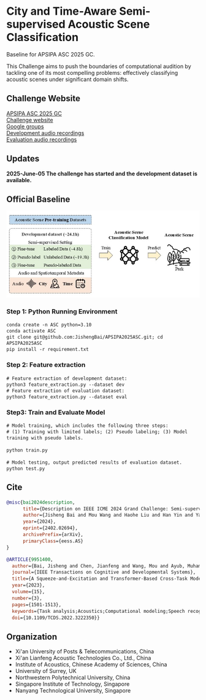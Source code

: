 # City and Time-Aware Semi-supervised Acoustic Scene Classification

Baseline for APSIPA ASC 2025 GC.

This Challenge aims to push the boundaries of computational audition by tackling one of its most compelling problems: effectively classifying acoustic scenes under significant domain shifts.

## Challenge Website
[APSIPA ASC 2025 GC](https://www.apsipa2025.org/wp/grand-challenge/)  
[Challenge website](https://ascchallenge.xshengyun.com/)  
[Google groups](https://groups.google.com/g/apsipa2025gc)  
[Development audio recordings](https://zenodo.org/records/10616533)  
[Evaluation audio recordings](https://zenodo.org/records/10820626)  

## Updates

**2025-June-05 The challenge has started and the development dataset is available.**


## Official Baseline

![main](pics/APSIPA_2025_ASC_challenge_overview.jpg)

### Step 1: Python Running Environment
```shell
conda create -n ASC python=3.10
conda activate ASC
git clone git@github.com:JishengBai/APSIPA2025ASC.git; cd APSIPA2025ASC
pip install -r requirement.txt
```  

### Step 2: Feature extraction
```shell
# Feature extraction of development dataset:
python3 feature_extraction.py --dataset dev
# Feature extraction of evaluation dataset:
python3 feature_extraction.py --dataset eval
```

### Step3: Train and Evaluate Model

```shell
# Model training, which includes the following three steps:
# (1) Training with limited labels; (2) Pseudo labeling; (3) Model training with pseudo labels.

python train.py

# Model testing, output predicted results of evaluation dataset.
python test.py
```


## Cite
```bibtex
@misc{bai2024description,
      title={Description on IEEE ICME 2024 Grand Challenge: Semi-supervised Acoustic Scene Classification under Domain Shift}, 
      author={Jisheng Bai and Mou Wang and Haohe Liu and Han Yin and Yafei Jia and Siwei Huang and Yutong Du and Dongzhe Zhang and Dongyuan Shi and Woon-Seng Gan and Mark D. Plumbley and Susanto Rahardja and Bin Xiang and Jianfeng Chen},
      year={2024},
      eprint={2402.02694},
      archivePrefix={arXiv},
      primaryClass={eess.AS}
}
```
```bibtex
@ARTICLE{9951400,
  author={Bai, Jisheng and Chen, Jianfeng and Wang, Mou and Ayub, Muhammad Saad and Yan, Qingli},
  journal={IEEE Transactions on Cognitive and Developmental Systems}, 
  title={A Squeeze-and-Excitation and Transformer-Based Cross-Task Model for Environmental Sound Recognition}, 
  year={2023},
  volume={15},
  number={3},
  pages={1501-1513},
  keywords={Task analysis;Acoustics;Computational modeling;Speech recognition;Transformers;Pattern recognition;Computer architecture;Attention mechanism;cross-task model;data augmentation;environmental sound recognition (ESR)},
  doi={10.1109/TCDS.2022.3222350}}
```


## Organization
- Xi'an University of Posts & Telecommunications, China
- Xi'an Lianfeng Acoustic Technologies Co., Ltd., China
- Institute of Acoustics, Chinese Academy of Sciences, China
- University of Surrey, UK
- Northwestern Polytechnical University, China
- Singapore Institute of Technology, Singapore
- Nanyang Technological University, Singapore




